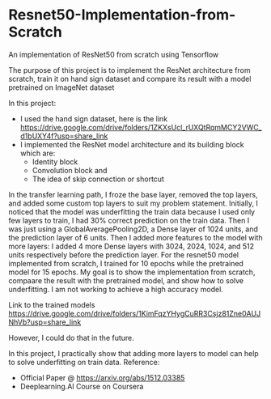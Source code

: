 # Resnet50-Implementation-from-Scratch
An implementation of ResNet50 from scratch using Tensorflow

The purpose of this project is to implement the ResNet architecture from scratch, train it on hand sign dataset and compare its result with a model pretrained on ImageNet dataset

In this project:

- I used the hand sign dataset, here is the link https://drive.google.com/drive/folders/1ZKXsUcl_rUXQtRqmMCY2VWC_d1bUXY4f?usp=share_link
- I implemented the ResNet model architecture and its building block which are:
  - Identity block
  - Convolution block and
  - The idea of skip connection or shortcut
  
In the transfer learning path, I froze the base layer, removed the top layers, and added some custom top layers to suit my problem statement.
Initially, I noticed that the model was underfitting the train data because I used only few layers to train, I had 30% correct prediction on the train data. Then I was just using a GlobalAveragePooling2D, a Dense layer of 1024 units, and the prediction layer of 6 units.
Then I added more features to the model with more layers: I added 4 more Dense layers with 3024, 2024, 1024, and 512 units respectively before the prediction layer.
For the resnet50 model implemented from scratch, I trained for 10 epochs while the pretrained model for 15 epochs. My goal is to show the implementation from scratch, compaare the result with the pretrained model, and
show how to solve underfitting. I am not working to achieve a high accuracy model.

Link to the trained models https://drive.google.com/drive/folders/1KimFqzYHygCuRR3Csjz81Zne0AUJNhVb?usp=share_link

However, I could do that in the future.

In this project, I practically show that adding more layers to model can help to solve underfitting on train data. 
Reference:
- Official Paper @ https://arxiv.org/abs/1512.03385
- Deeplearning.AI Course on Coursera
